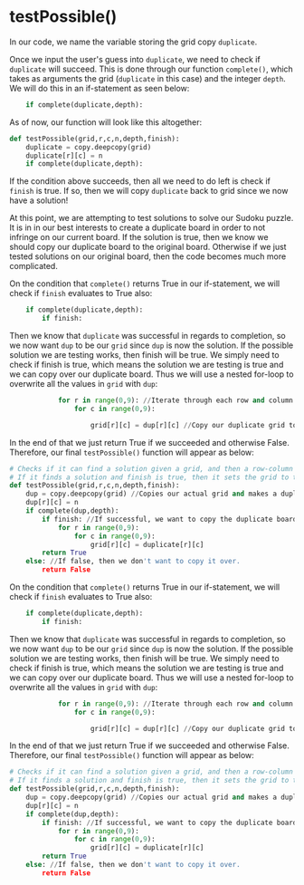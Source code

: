 <!--title={guessing clause: testPossible()}-->

<!--badges={Algorithmns:36}-->

<!--concepts{Functions}-->

# testPossible()

In our code, we name the variable storing the grid copy `duplicate`.

Once we input the user's guess into `duplicate`, we need to check if `duplicate` will succeed. This is done through our function `complete()`,  which takes as arguments the grid (`duplicate` in this case) and the integer `depth`. We will do this in an if-statement as seen below:

```python
	if complete(duplicate,depth):
```

As of now, our function will look like this altogether:

```python
def testPossible(grid,r,c,n,depth,finish):
	duplicate = copy.deepcopy(grid)
	duplicate[r][c] = n
	if complete(duplicate,depth):
```

If the condition above succeeds, then all we need to do left is check if `finish` is true. If so, then we will copy `duplicate` back to grid since we now have a solution!

At this point, we are attempting to test solutions to solve our Sudoku puzzle. It is in in our best interests to create a duplicate board in order to not infringe on our current board. If the solution is true, then we know we should copy our duplicate board to the original board. Otherwise if we just tested solutions on our original board, then the code becomes much more complicated. 

On the condition that `complete()` returns True in our if-statement, we will check if `finish` evaluates to True also: 

```python
	if complete(duplicate,depth):
		if finish:
```


Then we know that `duplicate` was successful in regards to completion, so we now want `dup` to be our `grid` since `dup` is now the solution. If the possible solution we are testing works, then finish will be true. We simply need to check if finish is true, which means the solution we are testing is true and we can copy over our duplicate board. Thus we will use a nested for-loop to overwrite all the values in `grid` with `dup`:


```python
			for r in range(0,9): //Iterate through each row and column
				for c in range(0,9):

					grid[r][c] = dup[r][c] //Copy our duplicate grid to our actual grid

```

In the end of that we just return True if we succeeded and otherwise False. Therefore, our final `testPossible()` function will appear as below:

```python
# Checks if it can find a solution given a grid, and then a row-column pair with a value to try.
# If it finds a solution and finish is true, then it sets the grid to the solution so as to speed it up.
def testPossible(grid,r,c,n,depth,finish):
	dup = copy.deepcopy(grid) //Copies our actual grid and makes a duplicate 
	dup[r][c] = n 
	if complete(dup,depth):
		if finish: //If successful, we want to copy the duplicate board to our actual board
			for r in range(0,9): 
				for c in range(0,9):
					grid[r][c] = duplicate[r][c]
		return True
	else: //If false, then we don't want to copy it over. 
		return False
```

On the condition that `complete()` returns True in our if-statement, we will check if `finish` evaluates to True also: 

```python
	if complete(duplicate,depth):
		if finish:
```


Then we know that `duplicate` was successful in regards to completion, so we now want `dup` to be our `grid` since `dup` is now the solution. If the possible solution we are testing works, then finish will be true. We simply need to check if finish is true, which means the solution we are testing is true and we can copy over our duplicate board. Thus we will use a nested for-loop to overwrite all the values in `grid` with `dup`:


```python
			for r in range(0,9): //Iterate through each row and column
				for c in range(0,9):

					grid[r][c] = dup[r][c] //Copy our duplicate grid to our actual grid

```

In the end of that we just return True if we succeeded and otherwise False. Therefore, our final `testPossible()` function will appear as below:

```python
# Checks if it can find a solution given a grid, and then a row-column pair with a value to try.
# If it finds a solution and finish is true, then it sets the grid to the solution so as to speed it up.
def testPossible(grid,r,c,n,depth,finish):
	dup = copy.deepcopy(grid) //Copies our actual grid and makes a duplicate 
	dup[r][c] = n 
	if complete(dup,depth):
		if finish: //If successful, we want to copy the duplicate board to our actual board
			for r in range(0,9): 
				for c in range(0,9):
					grid[r][c] = duplicate[r][c]
		return True
	else: //If false, then we don't want to copy it over. 
		return False
```

